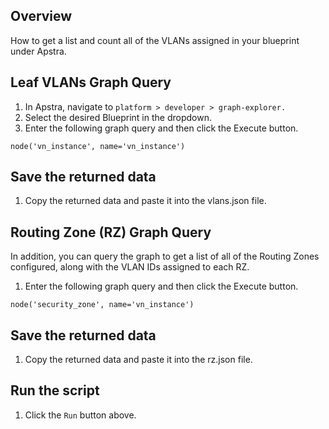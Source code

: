 ## Overview

How to get a list and count all of the VLANs assigned in your blueprint under Apstra.

## Leaf VLANs Graph Query

1. In Apstra, navigate to `platform > developer > graph-explorer.`
2. Select the desired Blueprint in the dropdown.
3. Enter the following graph query and then click the Execute button. 

`node('vn_instance', name='vn_instance')`

## Save the returned data

1. Copy the returned data and paste it into the vlans.json file.

## Routing Zone (RZ) Graph Query

In addition, you can query the graph to get a list of all of the Routing Zones configured, along with the VLAN IDs assigned to each RZ.

1. Enter the following graph query and then click the Execute button.

`node('security_zone', name='vn_instance')`

## Save the returned data

1. Copy the returned data and paste it into the rz.json file.

## Run the script

1. Click the `Run` button above.